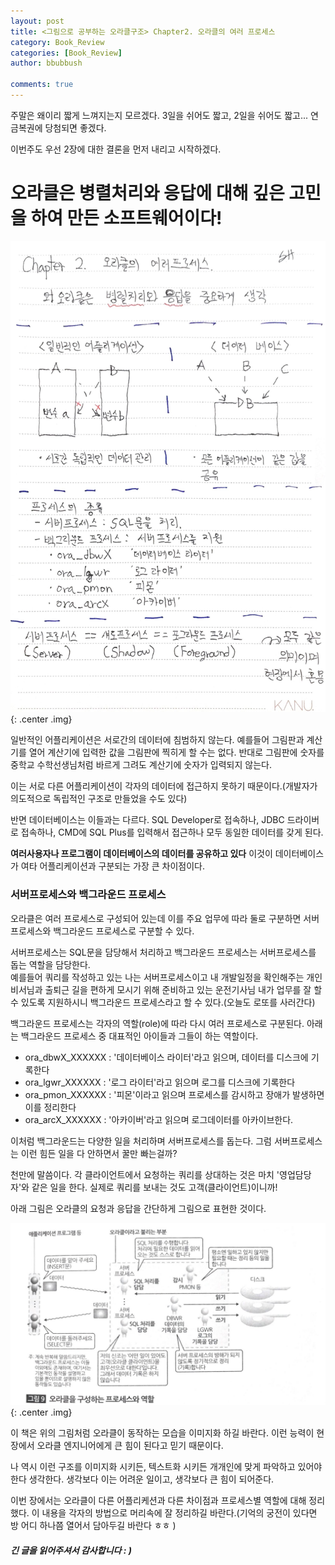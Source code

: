 ```yaml
---
layout: post
title: <그림으로 공부하는 오라클구조> Chapter2. 오라클의 여러 프로세스
category: Book_Review
categories: [Book_Review]
author: bbubbush

comments: true
---
```


주말은 왜이리 짧게 느껴지는지 모르겠다. 3일을 쉬어도 짧고, 2일을 쉬어도 짧고... 연금복권에 당첨되면 좋겠다.

이번주도 우선 2장에 대한 결론을 먼저 내리고 시작하겠다.

# 오라클은 병렬처리와 응답에 대해 깊은 고민을 하여 만든 소프트웨어이다!

![필기내용](/assets/img/book_review/01_oracle_architecture/2019-03-03_oracle_01.jpg){: .center .img}

일반적인 어플리케이션은 서로간의 데이터에 침범하지 않는다. 예를들어 그림판과 계산기를 열어 계산기에 입력한 값을 그림판에 찍히게 할 수는 없다. 반대로 그림판에 숫자를 중학교 수학선생님처럼 바르게 그려도 계산기에 숫자가 입력되지 않는다.  

이는 서로 다른 어플리케이션이 각자의 데이터에 접근하지 못하기 때문이다.(개발자가 의도적으로 독립적인 구조로 만들었을 수도 있다)

반면 데이터베이스는 이들과는 다르다. SQL Developer로 접속하나, JDBC 드라이버로 접속하나, CMD에 SQL Plus를 입력해서 접근하나 모두 동일한 데이터를 갖게 된다.  

**여러사용자나 프로그램이 데이터베이스의 데이터를 공유하고 있다** 이것이 데이터베이스가 여타 어플리케이션과 구분되는 가장 큰 차이점이다. 

### 서버프로세스와 백그라운드 프로세스
오라클은 여러 프로세스로 구성되어 있는데 이를 주요 업무에 따라 둘로 구분하면 서버프로세스와 백그라운드 프로세스로 구분할 수 있다.  

서버프로세스는 SQL문을 담당해서 처리하고 백그라운드 프로세스는 서버프로세스를 돕는 역할을 담당한다.  
예를들어 쿼리를 작성하고 있는 나는 서버프로세스이고 내 개발일정을 확인해주는 개인비서님과 출퇴근 길을 편하게 모시기 위해 준비하고 있는 운전기사님 내가 업무를 잘 할 수 있도록 지원하시니 백그라운드 프로세스라고 할 수 있다.(오늘도 로또를 사러간다)  

백그라운드 프로세스는 각자의 역할(role)에 따라 다시 여러 프로세스로 구분된다. 아래는 백그라운드 프로세스 중 대표적인 아이들과 그들이 하는 역할이다.

- ora_dbwX_XXXXXX : '데이터베이스 라이터'라고 읽으며, 데이터를 디스크에 기록한다
- ora_lgwr_XXXXXX : '로그 라이터'라고 읽으며 로그를 디스크에 기록한다
- ora_pmon_XXXXXX : '피몬'이라고 읽으며 프로세스를 감시하고 장애가 발생하면 이를 정리한다
- ora_arcX_XXXXXX : '아카이버'라고 읽으며 로그데이터를 아카이브한다.

이처럼 백그라운드는 다양한 일을 처리하며 서버프로세스를 돕는다. 그럼 서버프로세스는 이런 힘든 일을 다 안하면서 꿀만 빠는걸까?

천만에 말씀이다. 각 클라이언트에서 요청하는 쿼리를 상대하는 것은 마치 '영업담당자'와 같은 일을 한다. 실제로 쿼리를 보내는 것도 고객(클라이언트)이니까!

아래 그림은 오라클의 요청과 응답을 간단하게 그림으로 표현한 것이다.

![오라클의 간략구조](/assets/img/book_review/01_oracle_architecture/2019-03-03_oracle_02.jpg){: .center .img}

이 책은 위의 그림처럼 오라클이 동작하는 모습을 이미지화 하길 바란다. 이런 능력이 현장에서 오라클 엔지니어에게 큰 힘이 된다고 믿기 때문이다.  

나 역시 이런 구조를 이미지화 시키든, 텍스트화 시키든 개개인에 맞게 파악하고 있어야 한다 생각한다. 생각보다 이는 어려운 일이고, 생각보다 큰 힘이 되어준다.

이번 장에서는 오라클이 다른 어플리케션과 다른 차이점과 프로세스별 역할에 대해 정리했다. 이 내용을 각자의 방법으로 머리속에 잘 정리하길 바란다.(기억의 궁전이 있다면 방 어디 하나쯤 열어서 담아두길 바란다 ㅎㅎ )

##### 긴 글을 읽어주셔서 감사합니다 : )